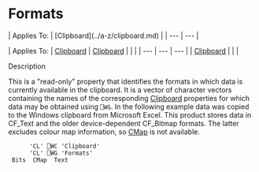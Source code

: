 




<h1 class="heading"><span class="name">Formats</span></h1>
| Applies To: | [Clipboard](../a-z/clipboard.md) |
| --- | ---  |

| Applies To: | [Clipboard](../a-z/clipboard.md) | [Clipboard](../a-z/clipboard.md) |  |  |
| --- | --- | ---  |
| [Clipboard](../a-z/clipboard.md) |  |  |


Description


This is a "read-only" property that identifies the formats in which data is currently available in the clipboard. It is a vector of character vectors containing the names of the corresponding [Clipboard](../a-z/clipboard.md) properties for which data may be obtained using `⎕WG`. In the following example data was copied to the Windows clipboard from Microsoft Excel. This product stores data in CF_Text and the older device-dependent CF_Bitmap formats. The latter excludes colour map information, so [CMap](../a-z/cmap.md) is not available.
```apl
      'CL' ⎕WC 'Clipboard'
      'CL' ⎕WG 'Formats'
 Bits  CMap  Text
```



